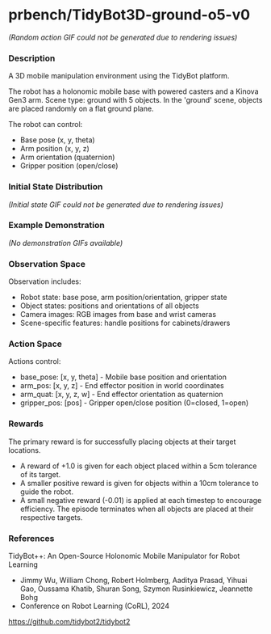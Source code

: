 # prbench/TidyBot3D-ground-o5-v0
*(Random action GIF could not be generated due to rendering issues)*

### Description
A 3D mobile manipulation environment using the TidyBot platform.

The robot has a holonomic mobile base with powered casters and a Kinova Gen3 arm.
Scene type: ground with 5 objects. In the 'ground' scene, objects are placed randomly on a flat ground plane.

The robot can control:
- Base pose (x, y, theta)
- Arm position (x, y, z)
- Arm orientation (quaternion)
- Gripper position (open/close)

### Initial State Distribution
*(Initial state GIF could not be generated due to rendering issues)*

### Example Demonstration
*(No demonstration GIFs available)*

### Observation Space
Observation includes:
- Robot state: base pose, arm position/orientation, gripper state
- Object states: positions and orientations of all objects
- Camera images: RGB images from base and wrist cameras
- Scene-specific features: handle positions for cabinets/drawers


### Action Space
Actions control:
- base_pose: [x, y, theta] - Mobile base position and orientation
- arm_pos: [x, y, z] - End effector position in world coordinates
- arm_quat: [x, y, z, w] - End effector orientation as quaternion
- gripper_pos: [pos] - Gripper open/close position (0=closed, 1=open)


### Rewards
The primary reward is for successfully placing objects at their target locations.
- A reward of +1.0 is given for each object placed within a 5cm tolerance of its target.
- A smaller positive reward is given for objects within a 10cm tolerance to guide the robot.
- A small negative reward (-0.01) is applied at each timestep to encourage efficiency.
The episode terminates when all objects are placed at their respective targets.


### References
TidyBot++: An Open-Source Holonomic Mobile Manipulator
for Robot Learning
- Jimmy Wu, William Chong, Robert Holmberg, Aaditya Prasad, Yihuai Gao,
  Oussama Khatib, Shuran Song, Szymon Rusinkiewicz, Jeannette Bohg
- Conference on Robot Learning (CoRL), 2024

https://github.com/tidybot2/tidybot2
